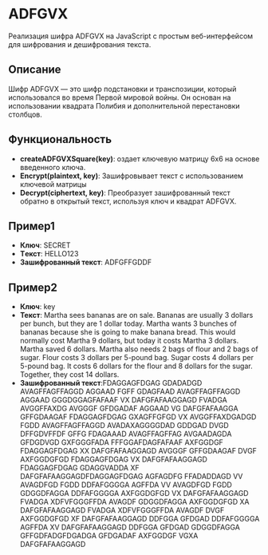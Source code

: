 # ADFGVX
Реализация шифра ADFGVX на JavaScript с простым веб-интерфейсом для шифрования и дешифрования текста.

## Описание
Шифр ADFGVX — это шифр подстановки и транспозиции, который использовался во время Первой мировой войны. Он основан на использовании квадрата Полибия и дополнительной перестановки столбцов.

## Функциональность
- **createADFGVXSquare(key)**: оздает ключевую матрицу 6x6 на основе введенного ключа.
- **Encrypt(plaintext, key)**: Зашифровывает текст с использованием ключевой матрицы
- **Decrypt(ciphertext, key)**: Преобразует зашифрованный текст обратно в открытый текст, используя ключ и квадрат ADFGVX.

## Пример1
- **Ключ**: SECRET
- **Tекст**: HELLO123
- **Зашифрованный текст**: ADFGFFGDDF
## Пример2
- **Ключ**: key
- **Текст**: Martha sees bananas are on sale. Bananas are usually 3 dollars per bunch, but they are 1 dollar today. Martha wants 3 bunches of bananas because she is going to make banana bread. This would normally cost Martha 9 dollars, but today it costs Martha 3 dollars. Martha saved 6 dollars. Martha also needs 2 bags of flour and 2 bags of sugar. Flour costs 3 dollars per 5-pound bag. Sugar costs 4 dollars per 5-pound bag. It costs 6 dollars for the flour and 8 dollars for the sugar. Together, they cost 14 dollars.
- **Зашифрованный текст**:FDAGGAGFDGAG GDADADGD AVAGFFAGFFAGGD AGGAAD FGFF GDAGFAAD AVAGFFAGFFAGGD AGGAAD GGGDGGAGFAFAAF VX DAFGFAFAAGGAGD FVADGA AVGGFFAXDG AVGGGF GFDGADAF AGGAAD VG DAFGFAFAAGGA GFFGDAAGAF FDAGGAGFDGAG GXAGFFGFGD VX AVGGFFAXDGADGD FGDD AVAGFFAGFFAGGD AVADAXAGGGGDAD GDDGAD DVGD DFFGDVFFDF GFFG FDAGAAAD AVAGFFAGFFAG AVGAADAGDA GFDGDVGD GXFGGGFADA FFFGGAFDAGFAFAAF AXFGGDGF FDAGGAGFDGAG XX DAFGFAFAAGGAGD AVGGGF GFFGDAAGAF DVGF AXFGGDGFGD FDAGGAGFDGAG VX DAFGFAFAAGGAGD FDAGGAGFDGAG GDAGGVADDA XF DAFGFAFAAGGAGDFDAGGAGFDGAG AGFAGDFG FFADADDAGD VV AVAGDFGD FGDD DDFAFGGGGA AGFFDA VV AVAGDFGD FGDD GDGGDFAGGA DDFAFGGGGA AXFGGDGFGD VX DAFGFAFAAGGAGD FVADGA XDFVFGGGFFDA AVAGDF GDGGDFAGGA AXFGGDGFGD XA DAFGFAFAAGGAGD FVADGA XDFVFGGGFFDA AVAGDF DVGF AXFGGDGFGD XF DAFGFAFAAGGAGD DDFGGA GFDGAD DDFAFGGGGA AGFFDA XV DAFGFAFAAGGAGD DDFGGA GFDGAD GDGGDFAGGA GFFGDFADGFDGADGA GFDGADAF AXFGGDGF VGXA DAFGFAFAAGGAGD

